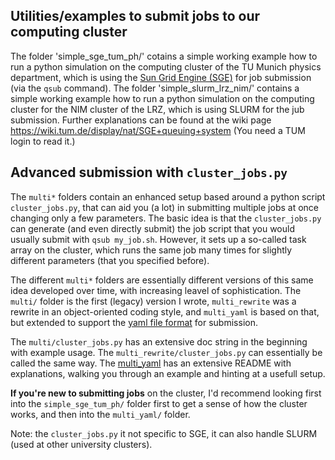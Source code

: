 ## Utilities/examples to submit jobs to our computing cluster

The folder 'simple_sge_tum_ph/' cotains a simple working example how to run a python simulation on the computing cluster of the TU Munich physics department, which is using the [Sun Grid Engine (SGE)]() for job submission (via the `qsub` command). 
The folder 'simple_slurm_lrz_nim/' contains a simple working example how to run a python simulation on the computing cluster for the NIM cluster of the LRZ, which is using SLURM for the jub submission. 
Further explanations can be found at the wiki page https://wiki.tum.de/display/nat/SGE+queuing+system (You need a TUM login to read it.)

## Advanced submission with `cluster_jobs.py`

The `multi*` folders contain an enhanced setup based around a python script `cluster_jobs.py`, that can aid you (a lot) in submitting multiple jobs at once changing only a few parameters.
The basic idea is that the `cluster_jobs.py` can generate (and even directly submit) the job script that you would usually submit with `qsub my_job.sh`. However, it sets up a so-called task array on the cluster, which runs the same job many times for slightly different parameters (that you specified before).

The different `multi*` folders are essentially different versions of this same idea developed over time, with increasing leavel of sophistication.
The `multi/` folder is the first (legacy) version I wrote, `multi_rewrite` was a rewrite in an object-oriented coding style, and `multi_yaml` is based on that, but extended to support the [yaml file format](https://en.wikipedia.org/wiki/YAML) for submission.


The `multi/cluster_jobs.py` has an extensive doc string in the beginning with example usage. The `multi_rewrite/cluster_jobs.py` can essentially be called the same way. The [multi_yaml](https://github.com/jhauschild/cluster_jobs/tree/main/multi_yaml) has an extensive README with explanations, walking you through an example and hinting at a usefull setup.

**If you're new to submitting jobs** on the cluster, I'd recommend looking first into the `simple_sge_tum_ph/` folder first to get a sense of how the cluster works, and then into the `multi_yaml/` folder.

Note: the `cluster_jobs.py` it not specific to SGE, it can also handle SLURM (used at other university clusters).
